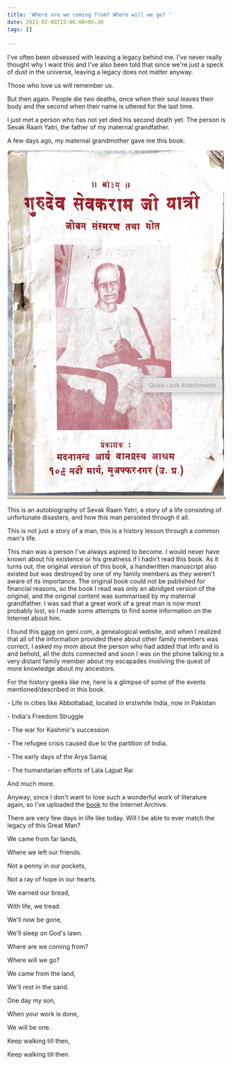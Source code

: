 ```yaml
---
title: 'Where are we coming from? Where will we go? '
date: 2021-02-08T22:06:00+05:30
tags: []

---
```

I've often been obsessed with leaving a legacy behind me. I've never really thought why I want this and I've also been told that since we're just a speck of dust in the universe, leaving a legacy does not matter anyway.

Those who love us will remember us.  
  
 But then again. People die two deaths, once when their soul leaves their body and the second when their name is uttered for the last time.

I just met a person who has not yet died his second death yet. The person is Sevak Raam Yatri, the father of my maternal grandfather.

A few days ago, my maternal grandmother gave me this book:  
  
![](/assets/sevakraam-book-cover.png)

This is an autobiography of Sevak Raam Yatri, a story of a life consisting of unfortunate disasters, and how this man persisted through it all.

This is not just a story of a man, this is a history lesson through a common man's life. 

This man was a person I've always aspired to become. I would never have known about his existence or his greatness if I hadn't read this book. As it turns out, the original version of this book, a handwritten manuscript also existed but was destroyed by one of my family members as they weren't aware of its importance. The original book could not be published for financial reasons, so the book I read was only an abridged version of the original, and the original content was summarised by my maternal grandfather. I was sad that a great work of a great man is now most probably lost, so I made some attempts to find some information on the Internet about him.

I found this [page](https://www.geni.com/people/Sevak-Ram-Yatri/6000000008435511117) on geni.com, a genealogical website, and when I realized that all of the information provided there about other family members was correct, I asked my mom about the person who had added that info and lo and behold, all the dots connected and soon I was on the phone talking to a very distant family member about my escapades involving the quest of more knowledge about my ancestors. 

For the history geeks like me, here is a glimpse of some of the events mentioned/described in this book.

\- Life in cities like Abbottabad, located in erstwhile India, now in Pakistan

\- India's Freedom Struggle

\- The war for Kashmir's succession

\- The refugee crisis caused due to the partition of India.

\- The early days of the Arya Samaj

\- The humanitarian efforts of Lala Lajpat Rai

And much more.

Anyway, since I don't want to lose such a wonderful work of literature again, so I've uploaded the [book](https://archive.org/details/scanned-document_202102) to the Internet Archive.

There are very few days in life like today. Will I be able to ever match the legacy of this Great Man?

We came from far lands,

Where we left our friends.

Not a penny in our pockets,

Not a ray of hope in our hearts.

We earned our bread, 

With life, we tread.

We'll now be gone,

We'll sleep on God's lawn.

Where are we coming from?

Where will we go? 

We came from the land,

We'll rest in the sand.

One day my son,

When your work is done,

We will be one. 

Keep walking till then,

Keep walking till then.